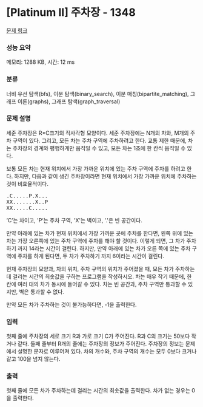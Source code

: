 # [Platinum II] 주차장 - 1348 

[문제 링크](https://www.acmicpc.net/problem/1348) 

### 성능 요약

메모리: 1288 KB, 시간: 12 ms

### 분류

너비 우선 탐색(bfs), 이분 탐색(binary_search), 이분 매칭(bipartite_matching), 그래프 이론(graphs), 그래프 탐색(graph_traversal)

### 문제 설명

<p>세준 주차장은 R×C크기의 직사각형 모양이다. 세준 주차장에는 N개의 차와, M개의 주차 구역이 있다. 그리고, 모든 차는 주차 구역에 주차하려고 한다. 교통 제한 때문에, 차는 주차장의 경계와 평행하게만 움직일 수 있고, 모든 차는 1초에 한 칸씩 움직일 수 있다.</p>

<p>보통 모든 차는 현재 위치에서 가장 가까운 위치에 있는 주차 구역에 주차를 하려고 한다. 하지만, 다음과 같이 생긴 주차장이라면 현재 위치에서 가장 가까운 위치에 주차하는 것이 비효율적이다.</p>

<pre>.C.....P.X...
XX.......X..P
XX.....C.....</pre>

<p>‘C’는 차이고, 'P‘는 주차 구역, 'X'는 벽이고, '.'은 빈 공간이다.</p>

<p>만약 아래에 있는 차가 현재 위치에서 가장 가까운 곳에 주차를 한다면, 왼쪽 위에 있는 차는 가장 오른쪽에 있는 주차 구역에 주차를 해야 할 것이다. 이렇게 되면, 그 차가 주차하기 까지 14라는 시간이 걸린다. 하지만, 만약 아래에 있는 차가 오른 쪽에 있는 주차 구역에 주차를 하게 된다면, 두 차가 주차하기 까지 6이라는 시간이 걸린다.</p>

<p>현재 주차장의 모양과, 차의 위치, 주차 구역의 위치가 주어졌을 때, 모든 차가 주차하는데 걸리는 시간의 최솟값을 구하는 프로그램을 작성하시오. 차는 매우 작기 때문에, 한 칸에 여러 대의 차가 동시에 들어갈 수 있다. 차는 빈 공간과, 주차 구역만 통과할 수 있지만, 벽은 통과할 수 없다.</p>

<p>만약 모든 차가 주차하는 것이 불가능하다면, -1을 출력한다.</p>

### 입력 

 <p>첫째 줄에 주차장의 세로 크기 R과 가로 크기 C가 주어진다. R과 C의 크기는 50보다 작거나 같다. 둘째 줄부터 R개의 줄에는 주차장의 정보가 주어진다. 주차장의 정보는 문제에서 설명한 문자로 이루어져 있다. 차의 개수와, 주차 구역의 개수는 모두 0보다 크거나 같고 100을 넘지 않는다.</p>

### 출력 

 <p>첫째 줄에 모든 차가 주차하는데 걸리는 시간의 최솟값을 출력한다. 차가 없는 경우는 0을 출력한다.</p>

